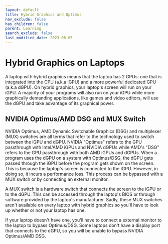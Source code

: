 ```yaml
---
layout: default
title: Hybrid Graphics and Optimus
nav_exclude: false
has_children: false
parent: Learning
search_exclude: false
last_modified_date: 2023-06-05
---
```


# Hybrid Graphics on Laptops
A laptop with hybrid graphics means that the laptop has 2 GPUs: one that is integrated into the CPU (a.k.a iGPU) and a more powerful dedicated GPU (a.k.a dGPU). On hybrid graphics, your laptop's screen will run on your iGPU. A majority of your programs will also run on your iGPU while more graphically demanding applications, like games and video editors, will use the dGPU and take advantage of its graphical power. 

## NVIDIA Optimus/AMD DSG and MUX Switch
NVIDIA Optimus, AMD Dynamic Switchable Graphics (DSG) and multiplexer (MUX) switches are all terms that refer to the technology used to switch between the iGPU and dGPU. NVIDIA "Optimus" refers to the GPU passthrough with Intel/AMD iGPUs and NVIDIA dGPUs while AMD's "DSG" refers to the GPU passthrough with both AMD iGPUs and dGPUs. When a program uses the dGPU on a system with Optimus/DSG, the dGPU gets passed through the iGPU before the program gets shown on the screen. This is because the laptop's screen is connected to the iGPU. However, in doing so, it incurs a performance loss. This process can be bypassed with a MUX switch or by connecting an external monitor. 

A MUX switch is a hardware switch that connects the screen to the iGPU or to the dGPU. This can be accessed through the laptop's BIOS or through software provided by the laptop's manufacturer. Sadly, these MUX switches aren't available on every laptop with hybrid graphics so you'll have to look up whether or not your laptop has one. 

If your laptop doesn't have one, you'll have to connect a external monitor to the laptop to bypass Optimus/DSG. Some laptops don't have a display port that connects to the dGPU, so you will be unable to bypass NVIDIA Optimus/AMD DSG. 